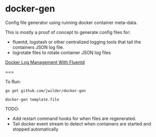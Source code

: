 docker-gen
=====

Config file generator using running docker container meta-data.

This is mostly a proof of concept to generate config files for:

 * fluentd, logstash or other centralized logging tools that tail the containers JSON log file.
 * logrotate files to rotate container JSON log files

[Docker Log Management With Fluentd](http://jasonwilder.com/blog/2014/03/17/docker-log-management-using-fluentd/)

===

To Run:

 `go get github.com/jwilder/docker-gen`

 `docker-gen template.file`

TODO:

 * Add restart command hooks for when files are regenerated.
 * Tail docker event stream to detect when containers are started and stopped automatically
